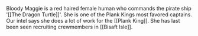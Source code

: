 Bloody Maggie is a red haired female human who commands the pirate ship '[[The Dragon Turtle]]'. She is one of the Plank Kings most favored captains. Our intel says she does a lot of work for the [[Plank King]]. She has last been seen recruiting crewmembers in [[Bisaft Isle]].